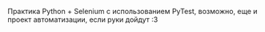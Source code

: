 Практика Python + Selenium c использованием PyTest, возможно, еще и проект автоматизации, если руки дойдут :3 
